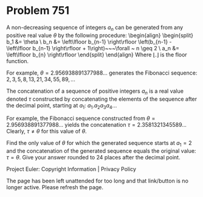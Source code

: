 #   Problem 751

   A non-decreasing sequence of integers $a_n$ can be generated from any
   positive real value $\theta$ by the following procedure: \begin{align}
   \begin{split} b_1 &= \theta \\ b_n &= \left\lfloor b_{n-1} \right\rfloor
   \left(b_{n-1} - \left\lfloor b_{n-1} \right\rfloor + 1\right)~~~\forall ~
   n \geq 2 \\ a_n &= \left\lfloor b_{n} \right\rfloor \end{split}
   \end{align} Where $\left\lfloor . \right\rfloor$ is the floor function.

   For example, $\theta=2.956938891377988...$ generates the Fibonacci
   sequence: $2, 3, 5, 8, 13, 21, 34, 55, 89, ...$

   The concatenation of a sequence of positive integers $a_n$ is a real value
   denoted $\tau$ constructed by concatenating the elements of the sequence
   after the decimal point, starting at $a_1$: $a_1.a_2a_3a_4...$

   For example, the Fibonacci sequence constructed from
   $\theta=2.956938891377988...$ yields the concatenation
   $\tau=2.3581321345589...$ Clearly, $\tau \neq \theta$ for this value of
   $\theta$.

   Find the only value of $\theta$ for which the generated sequence starts at
   $a_1=2$ and the concatenation of the generated sequence equals the
   original value: $\tau = \theta$. Give your answer rounded to 24 places
   after the decimal point.

   Project Euler: Copyright Information | Privacy Policy

   The page has been left unattended for too long and that link/button is no
   longer active. Please refresh the page.
